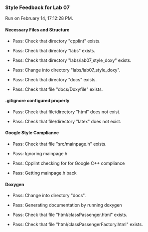 ### Style Feedback for Lab 07

Run on February 14, 17:12:28 PM.


#### Necessary Files and Structure

+ Pass: Check that directory "cpplint" exists.

+ Pass: Check that directory "labs" exists.

+ Pass: Check that directory "labs/lab07_style_doxy" exists.

+ Pass: Change into directory "labs/lab07_style_doxy".

+ Pass: Check that directory "docs" exists.

+ Pass: Check that file "docs/Doxyfile" exists.


#### .gitignore configured properly

+ Pass: Check that file/directory "html" does not exist.

+ Pass: Check that file/directory "latex" does not exist.


#### Google Style Compliance

+ Pass: Check that file "src/mainpage.h" exists.

+ Pass: Ignoring mainpage.h



+ Pass: Cpplint checking for for Google C++ compliance

+ Pass: Getting mainpage.h back




#### Doxygen

+ Pass: Change into directory "docs".

+ Pass: Generating documentation by running doxygen

+ Pass: Check that file "html/classPassenger.html" exists.

+ Pass: Check that file "html/classPassengerFactory.html" exists.

